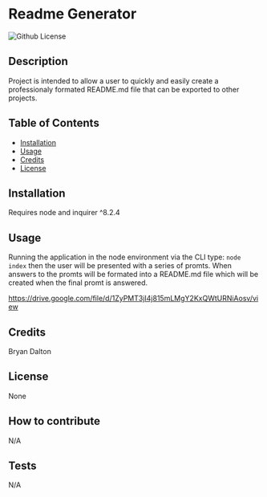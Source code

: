 
# Readme Generator

![Github License](https://img.shields.io/badge/license-None-blue.svg)

## Description

  Project is intended to allow a user to quickly and easily create a professionaly formated README.md file that can be exported to other projects.

## Table of Contents
    
  - [Installation](#installation)
  - [Usage](#usage)
  - [Credits](#credits)
  - [License](#license)

## Installation

  Requires node and inquirer ^8.2.4

## Usage

  Running the application in the node environment via the CLI type: ```node index``` then the user will be presented with a series of promts. When answers to the promts will be formated into a README.md file which will be created when the final promt is answered.
  
  https://drive.google.com/file/d/1ZyPMT3jI4j815mLMgY2KxQWtURNiAosv/view

## Credits

  Bryan Dalton

## License

  None
        
## How to contribute
    
  N/A
        
## Tests
        
  N/A
